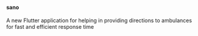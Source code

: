 #### sano

A new Flutter application for helping in providing directions to ambulances for fast and efficient response time
